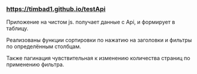 ### https://timbad1.github.io/testApi

Приложение на чистом js. получает данные с Api, и формирует в таблицу. 

Реализованы функции сортировки по нажатию на заголовки и фильтры по определённым столбцам. 

Также пагинация чувствительная к изменению количества страниц по применению фильтра.